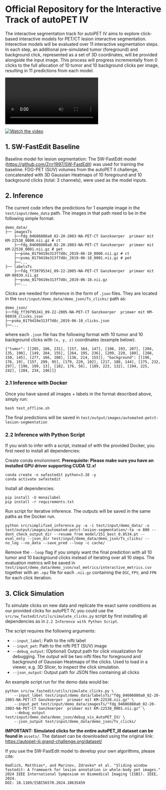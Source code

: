 # Official Repository for the Interactive Track of autoPET IV
The interactive segmentation track for autoPET IV aims to explore click-based interactive models for PET/CT lesion interactive segmentation. Interective models will be evaluated over 11 interactive segmentation steps. In each step, an additional pre-simulated tumor (foreground) and background click, represented as a set of 3D coordinates, will be provided alongside the input image. This process will progress incrementally from 0 clicks to the full allocation of 10 tumor and 10 background clicks per image, resulting in 11 predictions from each model.

<video controls>
  <source src="assets/example_clicks_heatmaps.webm" type="video/webm">
  Your browser does not support the video tag.
</video>

[![Watch the video](assets/thumbnail.png)](assets/example_clicks_heatmaps.webm)



## 1. SW-FastEdit Baseline
Baseline model for lesion segmentation: The SW-FastEdit model (https://github.com/Zrrr1997/SW-FastEdit) 
was used for training the baseline. FDG-PET (SUV) volumes from the autoPET II challenge, concatenated with 3D Gaussian Heatmaps of 10 foreground and 10 background clicks (total: 3 channels), were used as the model inputs.  



## 2. Inference
The current code infers the predictions for 1 example image in the `test/input/demo_data` path. The images in that path need to be in the following simple format:
```
demo_data/
├── imagesTs
    ├──fdg_04606080a0_02-20-2003-NA-PET-CT Ganzkoerper  primaer mit KM-22538_0000.nii.gz # ct
    ├──fdg_04606080a0_02-20-2003-NA-PET-CT Ganzkoerper  primaer mit KM-22538_0001.nii.gz # pet
    ├──psma_0179419e313f7d8c_2019-06-10_0000.nii.gz # ct 
    ├──psma_0179419e313f7d8c_2019-06-10_0001.nii.gz # pet
    ├──...
├── labelsTs
    ├──fdg_ff39795341_09-22-2005-NA-PET-CT Ganzkoerper  primaer mit KM-98939.nii.gz 
    ├──psma_0179419e313f7d8c_2019-06-10.nii.gz 
    ├──...
```
Clicks are needed for inference in the form of `.json` files. They are located in the `test/input/demo_data/demo_json/Ts_clicks/` path as:
```
demo_json/
├──fdg_ff39795341_09-22-2005-NA-PET-CT Ganzkoerper  primaer mit KM-98939_clicks.json 
├──psma_0179419e313f7d8c_2019-06-10_clicks.json 
├──...
```
where each `.json` file has the following format with 10 tumor and 10 background clicks with `(x, y, z)` coordinates (example below):
```
{"tumor": [[205, 186, 231], [157, 164, 147], [108, 193, 207], [204, 135, 190], [149, 204, 155], [264, 195, 236], [209, 220, 180], [208, 150, 145], [277, 166, 108], [136, 214, 155]], "background": [[196, 176, 19], [157, 209, 95], [179, 220, 102], [217, 188, 144], [175, 232, 297], [196, 199, 13], [182, 176, 56], [189, 223, 132], [194, 225, 242], [204, 234, 246]]}
```

### 2.1 Inference with Docker 
Once you have saved all images + labels in the format described above, simply run:
```
bash test_offline.sh
```
The final predictions will be saved in `test/output/images/automated-petct-lesion-segmentation` 

### 2.2 Inference with Python Script
If you wish to infer with a script, instead of with the provided Docker, you first need to install all dependencies:

Create conda environment. **Prerequisite: Please make sure you have an installed GPU driver supporting CUDA 12.x!**

```
conda create -n swfastedit python=3.10 -y
conda activate swfastedit
```
Install all dependencies:
```
pip install -U monailabel
pip install -r requirements.txt
```

Run script for iterative inference. The outputs will be saved in the same paths as the Docker run.
```
python src/simplified_inference.py -a -i test/input/demo_data/ -o test/output/images/automated-petct-lesion-segmentation/-ta -e 800 --dont_check_output_dir --resume_from model/151_best_0.8534.pt --eval_only --json_dir test/input/demo_data/demo_json/Ts_clicks/ --no_log --no_data --save_pred --loop -c cache/
```
Remove the `--loop` flag if you simply want the final prediction with all 10 tumor and 10 background clicks instead of iterating over all 10 steps. The evaluation metrics will be saved in `test/input/demo_data/demo_json/val_metrics/interactive_metrics.csv` together with an `.npz` file for each `.nii.gz` containing the `DSC`, `FPV`, and `FPN` for each click iteration.

## 3. Click Simulation
To simulate clicks on new data and replicate the exact same conditions as our provided clicks for autoPET IV, you could use the `src/sw_fastedit/utils/simulate_clicks.py` script by first installing all dependencies as in `2.2 Inference with Python Script`. 

The script requires the following arguments:
- `--input_label`: Path to the nifti label
- `--input_pet`: Path to the nifti PET (SUV) image
- `--debug_output`: (Optional) Output path for click visualization for debugging. The output will be two nifti files for foreground and background of Gaussian Heatmaps of the clicks. Used to load in a viewer, e.g. 3D Slicer, to inspect the click simulation.
- `--json_output`: Output path for JSON files containing all clicks

An example script run for the demo data would be:
```
python src/sw_fastedit/utils/simulate_clicks.py \
    --input_label test/input/demo_data/labelsTs/"fdg_04606080a0_02-20-2003-NA-PET-CT Ganzkoerper  primaer mit KM-22538.nii.gz" \
    --input_pet test/input/demo_data/imagesTs/"fdg_04606080a0_02-20-2003-NA-PET-CT Ganzkoerper  primaer mit KM-22538_0001.nii.gz" \
    --debug_output test/input/demo_data/demo_json/debug_vis_AutoPET_IV/ \
    --json_output test/input/demo_data/demo_json/Ts_clicks/
```
**IMPORTANT: Simulated clicks for the entire autoPET_III dataset can be found in** `assets/`. The dataset can be downloaded using the original link: https://autopet-iii.grand-challenge.org/dataset/ 

If you use the SW-FastEdit model to develop your own algorithms, please cite:
```
Hadlich, Matthias*, and Marinov, Zdravko* et al. "Sliding window fastedit: A framework for lesion annotation in whole-body pet images." 2024 IEEE International Symposium on Biomedical Imaging (ISBI). IEEE, 2024.
DOI: 10.1109/ISBI56570.2024.10635459
```

